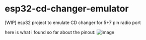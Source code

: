 # esp32-cd-changer-emulator
[WIP] esp32 project to emulate CD changer for 5+7 pin radio port


here is what i found so far about the pinout:
![image](https://github.com/user-attachments/assets/0cfa37d9-b96a-43a6-8747-e5f4aaf33e50)


